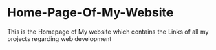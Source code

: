 # Home-Page-Of-My-Website
This is the Homepage of My website which contains the Links of all my projects regarding web development
